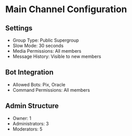 # Main Channel Configuration

## Settings
- Group Type: Public Supergroup
- Slow Mode: 30 seconds
- Media Permissions: All members
- Message History: Visible to new members

## Bot Integration
- Allowed Bots: Pix, Oracle
- Command Permissions: All members

## Admin Structure
- Owner: 1
- Administrators: 3
- Moderators: 5
